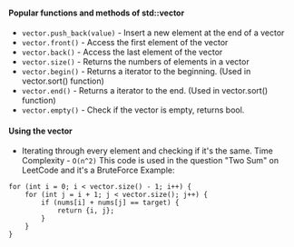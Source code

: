 #### Popular functions and methods of std::vector

- `vector.push_back(value)` - Insert a new element at the end of a vector
- `vector.front()` - Access the first element of the vector
- `vector.back()` - Access the last element of the vector
- `vector.size()` - Returns the numbers of elements in a vector
- `vector.begin()` - Returns a iterator to the beginning. (Used in vector.sort() function)
- `vector.end()` - Returns a iterator to the end. (Used in vector.sort() function)
- `vector.empty()` - Check if the vector is empty, returns bool.


#### Using the vector

- Iterating through every element and checking if it's the same. Time Complexity - `O(n^2)`
  This code is used in the question "Two Sum" on LeetCode and it's a BruteForce Example: 
```	
for (int i = 0; i < vector.size() - 1; i++) {
	for (int j = i + 1; j < vector.size(); j++) {
	    if (nums[i] + nums[j] == target) {
	        return {i, j};
	    }
	}
}
```

